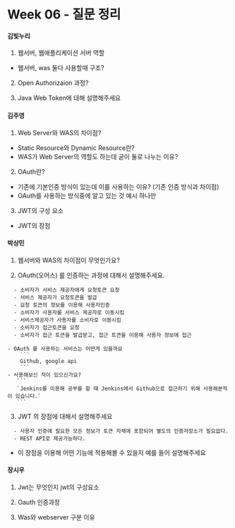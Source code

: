 # Week 06 - 질문 정리

#### 김빛누리

1. 웹서버, 웹애플리케이션 서버 역할 
  - 웹서버, was 둘다 사용할때 구조?

2. Open Authorizaion 과정?

3. Java Web Token에 대해 설명해주세요

#### 김주영
1. Web Server와 WAS의 차이점?
  - Static Resource와 Dynamic Resource란?
  - WAS가 Web Server의 역할도 하는데 굳이 둘로 나누는 이유?

2. OAuth란?
  - 기존에 기본인증 방식이 있는데 이를 사용하는 이유? (기존 인증 방식과 차이점)
  - OAuth를 사용하는 방식중에 알고 있는 것 예시 하나만 

3. JWT의 구성 요소 
  - JWT의 장점


#### 박상민

1. 웹서버와 WAS의 차이점이 무엇인가요?

2. OAuth(오어스) 를 인증하는 과정에 대해서 설명해주세요.
  ```
    - 소비자가 서비스 제공자에게 요청토큰 요청
    - 서비스 제공자가 요청토큰을 발급
    - 요청 토큰의 정보를 이용해 사용자인증
    - 소비자가 사용자를 서비스 제공자로 이동시킴
    - 서비스제공자가 사용자를 소비자로 이동시킴
    - 소비자가 접근토큰을 요청
    - 소비자가 접근 토큰을 발급받고, 접근 토큰을 이용해 사용자 정보에 접근
  ```
    - OAuth 를 사용하는 서비스는 어떤게 있을까요
        ```
        Github, google api
        ```
    - 사용해보신 적이 있으신가요?
       ```
       `Jenkins를 이용해 공부를 할 때 Jenkins에서 Github으로 접근하기 위해 사용해본적이 있습니다.`
       ```
 
3. JWT 의 장점에 대해서 설명해주세요
  ```
    - 사용자 인증에 필요한 모든 정보가 토큰 자체에 포함되어 별도의 인증저장소가 필요없다.
    - REST API로 제공가능하다.
  ```
  - 이 장점을 이용해 어떤 기능에 적용해볼 수 있을지 예를 들어 설명해주세요


#### 장시우

1. Jwt는 무엇인지 jwt의 구성요소

2. Oauth 인증과정

3. Was와 webserver 구분 이유
